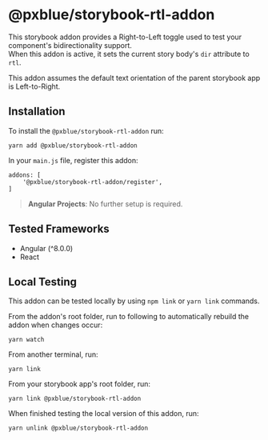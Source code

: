 # @pxblue/storybook-rtl-addon

This storybook addon provides a Right-to-Left toggle used to test your component's bidirectionality support.  
When this addon is active, it sets the current story body's `dir` attribute to `rtl`.

This addon assumes the default text orientation of the parent storybook app is Left-to-Right.


## Installation

To install the `@pxblue/storybook-rtl-addon` run:

```
yarn add @pxblue/storybook-rtl-addon
```

In your `main.js` file, register this addon:

```
addons: [
    '@pxblue/storybook-rtl-addon/register',
]
```            

> **Angular Projects**: No further setup is required.

## Tested Frameworks
- Angular (^8.0.0)
- React


## Local Testing

This addon can be tested locally by using `npm link` or `yarn link` commands.

From the addon's root folder, run to following to automatically rebuild the addon when changes occur:

```yarn watch```

From another terminal, run:

```yarn link```

From your storybook app's root folder, run:

```yarn link @pxblue/storybook-rtl-addon```

When finished testing the local version of this addon, run: 

```yarn unlink @pxblue/storybook-rtl-addon```



